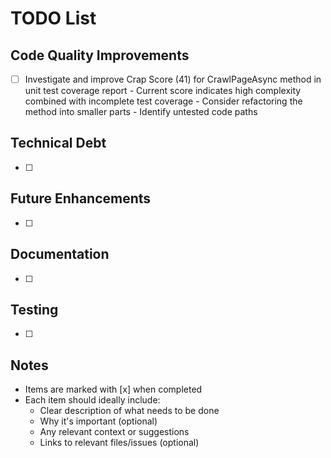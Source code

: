 # TODO List

## Code Quality Improvements
- [ ] Investigate and improve Crap Score (41) for CrawlPageAsync method in unit test coverage report
      - Current score indicates high complexity combined with incomplete test coverage
      - Consider refactoring the method into smaller parts
      - Identify untested code paths

## Technical Debt
- [ ] 

## Future Enhancements
- [ ] 

## Documentation
- [ ] 

## Testing
- [ ] 

## Notes
- Items are marked with [x] when completed
- Each item should ideally include:
  - Clear description of what needs to be done
  - Why it's important (optional)
  - Any relevant context or suggestions
  - Links to relevant files/issues (optional) 